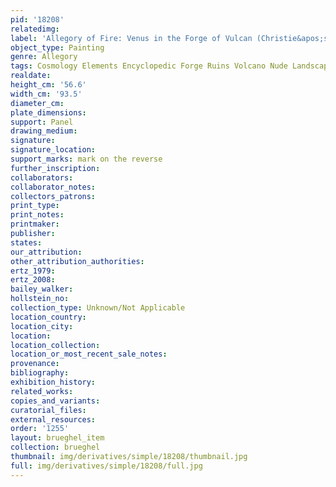 ```yaml
---
pid: '18208'
relatedimg: 
label: 'Allegory of Fire: Venus in the Forge of Vulcan (Christie&apos;s, Paris)'
object_type: Painting
genre: Allegory
tags: Cosmology Elements Encyclopedic Forge Ruins Volcano Nude Landscape Armor
realdate: 
height_cm: '56.6'
width_cm: '93.5'
diameter_cm: 
plate_dimensions: 
support: Panel
drawing_medium: 
signature: 
signature_location: 
support_marks: mark on the reverse
further_inscription: 
collaborators: 
collaborator_notes: 
collectors_patrons: 
print_type: 
print_notes: 
printmaker: 
publisher: 
states: 
our_attribution: 
other_attribution_authorities: 
ertz_1979: 
ertz_2008: 
bailey_walker: 
hollstein_no: 
collection_type: Unknown/Not Applicable
location_country: 
location_city: 
location: 
location_collection: 
location_or_most_recent_sale_notes: 
provenance: 
bibliography: 
exhibition_history: 
related_works: 
copies_and_variants: 
curatorial_files: 
external_resources: 
order: '1255'
layout: brueghel_item
collection: brueghel
thumbnail: img/derivatives/simple/18208/thumbnail.jpg
full: img/derivatives/simple/18208/full.jpg
---
```

